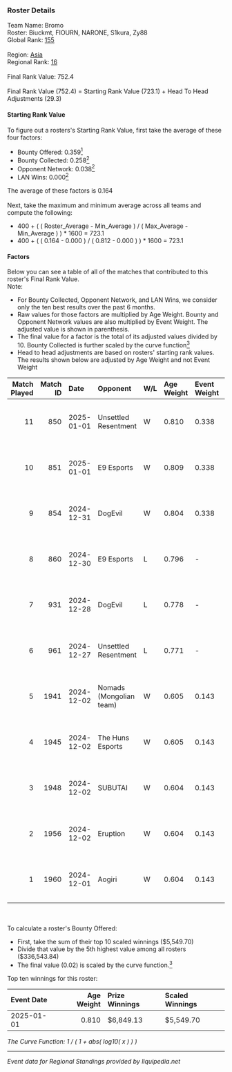 ### Roster Details<br />
Team Name: Bromo<br />
Roster: Biuckmt, FIOURN, NARONE, S1kura, Zy88<br />
Global Rank: [155](../../standings_global_2025_03_01.md)<br />
<br />
Region: [Asia]( ../../standings_asia_2025_03_01.md)<br />
Regional Rank: [16]( ../../standings_asia_2025_03_01.md)<br />
<br />
Final Rank Value:  752.4<br />
<br />
Final Rank Value (752.4) = Starting Rank Value (723.1) + Head To Head Adjustments (29.3)<br />

#### Starting Rank Value<br />
To figure out a rosters's Starting Rank Value, first take the average of these four factors:<br />
- Bounty Offered: 0.359[<sup>1</sup>](#table2)
- Bounty Collected: 0.258[<sup>2</sup>](#table1)
- Opponent Network: 0.038[<sup>2</sup>](#table1)
- LAN Wins: 0.000[<sup>2</sup>](#table1)

The average of these factors is 0.164<br />
<br />
Next, take the maximum and minimum average across all teams and compute the following:<br />
- 400 + ( ( Roster_Average - Min_Average ) / ( Max_Average - Min_Average ) ) * 1600 = 723.1
- 400 + ( ( 0.164 - 0.000 ) / ( 0.812 - 0.000 ) ) * 1600 = 723.1


#### Factors<br />
Below you can see a table of all of the matches that contributed to this roster's Final Rank Value.<br />
Note:<br />

- For Bounty Collected, Opponent Network, and LAN Wins, we consider only the ten best results over the past 6 months.
- Raw values for those factors are multiplied by Age Weight. Bounty and Opponent Network values are also multiplied by Event Weight. The adjusted value is shown in parenthesis.
- The final value for a factor is the total of its adjusted values divided by 10. Bounty Collected is further scaled by the curve function[<sup>3</sup>](#curveFunction)
- Head to head adjustments are based on rosters' starting rank values. The results shown below are adjusted by Age Weight and not Event Weight
<span id="table1"></span><br />


| Match Played | Match ID | Date       | Opponent                | W/L | Age Weight | Event Weight | Bounty Collected | Opponent Network | LAN Wins  | H2H Adj. | Roster                                |
| -: | -: | :- | :- | :- | :- | :- | :- | :- | :- | -: | :- |
|           11 |      850 | 2025-01-01 | Unsettled Resentment    | W   | 0.810      | 0.338        | 0.014 (0.004)    | 0.313 (0.086)    | 0 (0.000) |    12.90 | Biuckmt, FIOURN, NARONE, S1kura, Zy88 |
|           10 |      851 | 2025-01-01 | E9 Esports              | W   | 0.809      | 0.338        | 0.000 (0.000)    | 0.041 (0.011)    | 0 (0.000) |     6.05 | Biuckmt, FIOURN, NARONE, S1kura, Zy88 |
|            9 |      854 | 2024-12-31 | DogEvil                 | W   | 0.804      | 0.338        | 0.024 (0.006)    | 0.625 (0.170)    | 0 (0.000) |    15.95 | Biuckmt, FIOURN, NARONE, S1kura, Zy88 |
|            8 |      860 | 2024-12-30 | E9 Esports              | L   | 0.796      | -            | -                | -                | -         |   -19.04 | Biuckmt, FIOURN, NARONE, S1kura, Zy88 |
|            7 |      931 | 2024-12-28 | DogEvil                 | L   | 0.778      | -            | -                | -                | -         |    -9.84 | Biuckmt, FIOURN, NARONE, S1kura, Zy88 |
|            6 |      961 | 2024-12-27 | Unsettled Resentment    | L   | 0.771      | -            | -                | -                | -         |   -12.50 | Biuckmt, FIOURN, NARONE, S1kura, Zy88 |
|            5 |     1941 | 2024-12-02 | Nomads (Mongolian team) | W   | 0.605      | 0.143        | 0.000 (0.000)    | 0.190 (0.016)    | 0 (0.000) |     4.15 | Biuckmt, FIOURN, NARONE, S1kura, Zy88 |
|            4 |     1945 | 2024-12-02 | The Huns Esports        | W   | 0.605      | 0.143        | 0.025 (0.002)    | 0.612 (0.053)    | 0 (0.000) |    12.76 | Biuckmt, FIOURN, NARONE, S1kura, Zy88 |
|            3 |     1948 | 2024-12-02 | SUBUTAI                 | W   | 0.604      | 0.143        | 0.001 (0.000)    | 0.063 (0.005)    | 0 (0.000) |     4.14 | Biuckmt, FIOURN, NARONE, S1kura, Zy88 |
|            2 |     1956 | 2024-12-02 | Eruption                | W   | 0.604      | 0.143        | 0.014 (0.001)    | 0.492 (0.042)    | 0 (0.000) |    12.19 | Biuckmt, FIOURN, NARONE, S1kura, Zy88 |
|            1 |     1960 | 2024-12-01 | Aogiri                  | W   | 0.604      | 0.143        | 0.000 (0.000)    | 0.000 (0.000)    | 0 (0.000) |     2.54 | Biuckmt, FIOURN, NARONE, S1kura, Zy88 |

<br />
<span id="table2"></span><br />
To calculate a roster's Bounty Offered:<br />

- First, take the sum of their top 10 scaled winnings ($5,549.70)
- Divide that value by the 5th highest value among all rosters ($336,543.84)
- The final value (0.02) is scaled by the curve function.[<sup>3</sup>](#curveFunction)

Top ten winnings for this roster:<br />

| Event Date | Age Weight | Prize Winnings | Scaled Winnings |
| :- | -: | :- | :- |
| 2025-01-01 |      0.810 | $6,849.13      | $5,549.70       |


<span id="curveFunction"></span>_The Curve Function: 1 / ( 1 + abs( log10( x ) ) )_<br />

---
_Event data for Regional Standings provided by liquipedia.net_<br />
